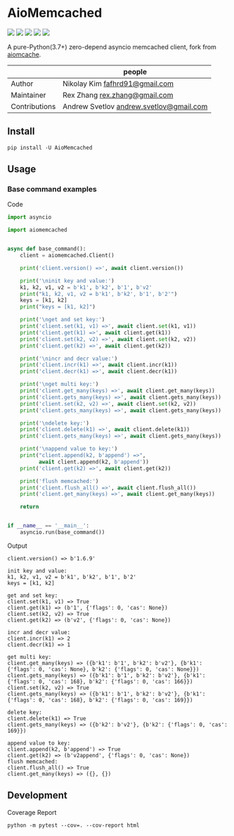 # AioMemcached

[![](https://travis-ci.org/rexzhang/aiomemcached.svg?branch=master)](https://travis-ci.org/rexzhang/aiomemcached)
[![](https://img.shields.io/coveralls/rexzhang/aiomemcached.svg?branch=master)](https://coveralls.io/github/rexzhang/aiomemcached?branch=master)
[![](https://img.shields.io/pypi/v/aiomemcached.svg)](https://pypi.org/project/aiomemcached/)
[![](https://img.shields.io/pypi/pyversions/aiomemcached.svg)](https://pypi.org/project/aiomemcached/)
[![](https://img.shields.io/pypi/dm/aiomemcached.svg)](https://pypi.org/project/aiomemcached/)

A pure-Python(3.7+) zero-depend asyncio memcached client, fork from [aiomcache](https://pypi.org/project/aiomcache/).

| | people | 
--- | ---
Author | Nikolay Kim <fafhrd91@gmail.com>
Maintainer | Rex Zhang <rex.zhang@gmail.com>
Contributions | Andrew Svetlov <andrew.svetlov@gmail.com>

## Install

```shell
pip install -U AioMemcached
```

## Usage

### Base command examples

Code

```python
import asyncio

import aiomemcached


async def base_command():
    client = aiomemcached.Client()

    print('client.version() =>', await client.version())

    print('\ninit key and value:')
    k1, k2, v1, v2 = b'k1', b'k2', b'1', b'v2'
    print("k1, k2, v1, v2 = b'k1', b'k2', b'1', b'2'")
    keys = [k1, k2]
    print("keys = [k1, k2]")

    print('\nget and set key:')
    print('client.set(k1, v1) =>', await client.set(k1, v1))
    print('client.get(k1) =>', await client.get(k1))
    print('client.set(k2, v2) =>', await client.set(k2, v2))
    print('client.get(k2) =>', await client.get(k2))

    print('\nincr and decr value:')
    print('client.incr(k1) =>', await client.incr(k1))
    print('client.decr(k1) =>', await client.decr(k1))

    print('\nget multi key:')
    print('client.get_many(keys) =>', await client.get_many(keys))
    print('client.gets_many(keys) =>', await client.gets_many(keys))
    print('client.set(k2, v2) =>', await client.set(k2, v2))
    print('client.gets_many(keys) =>', await client.gets_many(keys))

    print('\ndelete key:')
    print('client.delete(k1) =>', await client.delete(k1))
    print('client.gets_many(keys) =>', await client.gets_many(keys))

    print('\nappend value to key:')
    print("client.append(k2, b'append') =>",
          await client.append(k2, b'append'))
    print('client.get(k2) =>', await client.get(k2))

    print('flush memcached:')
    print('client.flush_all() =>', await client.flush_all())
    print('client.get_many(keys) =>', await client.get_many(keys))

    return


if __name__ == '__main__':
    asyncio.run(base_command())
```

Output

```
client.version() => b'1.6.9'

init key and value:
k1, k2, v1, v2 = b'k1', b'k2', b'1', b'2'
keys = [k1, k2]

get and set key:
client.set(k1, v1) => True
client.get(k1) => (b'1', {'flags': 0, 'cas': None})
client.set(k2, v2) => True
client.get(k2) => (b'v2', {'flags': 0, 'cas': None})

incr and decr value:
client.incr(k1) => 2
client.decr(k1) => 1

get multi key:
client.get_many(keys) => ({b'k1': b'1', b'k2': b'v2'}, {b'k1': {'flags': 0, 'cas': None}, b'k2': {'flags': 0, 'cas': None}})
client.gets_many(keys) => ({b'k1': b'1', b'k2': b'v2'}, {b'k1': {'flags': 0, 'cas': 168}, b'k2': {'flags': 0, 'cas': 166}})
client.set(k2, v2) => True
client.gets_many(keys) => ({b'k1': b'1', b'k2': b'v2'}, {b'k1': {'flags': 0, 'cas': 168}, b'k2': {'flags': 0, 'cas': 169}})

delete key:
client.delete(k1) => True
client.gets_many(keys) => ({b'k2': b'v2'}, {b'k2': {'flags': 0, 'cas': 169}})

append value to key:
client.append(k2, b'append') => True
client.get(k2) => (b'v2append', {'flags': 0, 'cas': None})
flush memcached:
client.flush_all() => True
client.get_many(keys) => ({}, {})

```
## Development

Coverage Report

```shell
python -m pytest --cov=. --cov-report html
```
